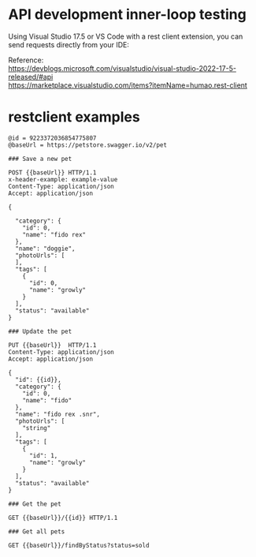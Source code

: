 # API development inner-loop testing

Using Visual Studio 17.5 or VS Code with a rest client extension, you can send requests directly from your IDE:

Reference:  
https://devblogs.microsoft.com/visualstudio/visual-studio-2022-17-5-released/#api  
https://marketplace.visualstudio.com/items?itemName=humao.rest-client  

# restclient examples

```http
@id = 9223372036854775807
@baseUrl = https://petstore.swagger.io/v2/pet

### Save a new pet

POST {{baseUrl}} HTTP/1.1
x-header-example: example-value
Content-Type: application/json
Accept: application/json

{

  "category": {
    "id": 0,
    "name": "fido rex"
  },
  "name": "doggie",
  "photoUrls": [
  ],
  "tags": [
    {
      "id": 0,
      "name": "growly"
    }
  ],
  "status": "available"
}
```

```http Update
### Update the pet

PUT {{baseUrl}}  HTTP/1.1
Content-Type: application/json
Accept: application/json

{
  "id": {{id}},
  "category": {
    "id": 0,
    "name": "fido"
  },
  "name": "fido rex .snr",
  "photoUrls": [
    "string"
  ],
  "tags": [
    {
      "id": 1,
      "name": "growly"
    }
  ],
  "status": "available"
}
```

```http
### Get the pet

GET {{baseUrl}}/{{id}} HTTP/1.1
```

```http Ger
### Get all pets

GET {{baseUrl}}/findByStatus?status=sold
